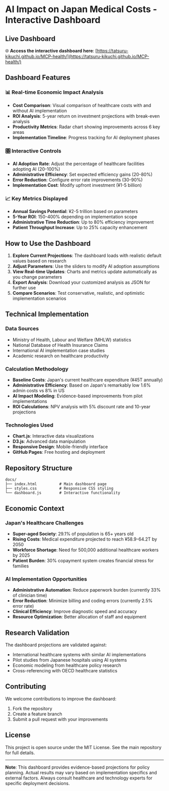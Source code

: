 # AI Impact on Japan Medical Costs - Interactive Dashboard

## Live Dashboard
🌐 **Access the interactive dashboard here**: [https://tatsuru-kikuchi.github.io/MCP-health/](https://tatsuru-kikuchi.github.io/MCP-health/)

## Dashboard Features

### 📊 Real-time Economic Impact Analysis
- **Cost Comparison**: Visual comparison of healthcare costs with and without AI implementation
- **ROI Analysis**: 5-year return on investment projections with break-even analysis
- **Productivity Metrics**: Radar chart showing improvements across 6 key areas
- **Implementation Timeline**: Progress tracking for AI deployment phases

### 🎛️ Interactive Controls
- **AI Adoption Rate**: Adjust the percentage of healthcare facilities adopting AI (20-100%)
- **Administrative Efficiency**: Set expected efficiency gains (20-80%)
- **Error Reduction**: Configure error rate improvements (30-90%)
- **Implementation Cost**: Modify upfront investment (¥1-5 billion)

### 📈 Key Metrics Displayed
- **Annual Savings Potential**: ¥2-5 trillion based on parameters
- **5-Year ROI**: 150-400% depending on implementation scope
- **Administrative Time Reduction**: Up to 80% efficiency improvement
- **Patient Throughput Increase**: Up to 25% capacity enhancement

## How to Use the Dashboard

1. **Explore Current Projections**: The dashboard loads with realistic default values based on research
2. **Adjust Parameters**: Use the sliders to modify AI adoption assumptions
3. **View Real-time Updates**: Charts and metrics update automatically as you change parameters
4. **Export Analysis**: Download your customized analysis as JSON for further use
5. **Compare Scenarios**: Test conservative, realistic, and optimistic implementation scenarios

## Technical Implementation

### Data Sources
- Ministry of Health, Labour and Welfare (MHLW) statistics
- National Database of Health Insurance Claims
- International AI implementation case studies
- Academic research on healthcare productivity

### Calculation Methodology
- **Baseline Costs**: Japan's current healthcare expenditure (¥45T annually)
- **Administrative Efficiency**: Based on Japan's remarkably low 1.6% admin costs vs 8% in US
- **AI Impact Modeling**: Evidence-based improvements from pilot implementations
- **ROI Calculations**: NPV analysis with 5% discount rate and 10-year projections

### Technologies Used
- **Chart.js**: Interactive data visualizations
- **D3.js**: Advanced data manipulation
- **Responsive Design**: Mobile-friendly interface
- **GitHub Pages**: Free hosting and deployment

## Repository Structure

```
docs/
├── index.html          # Main dashboard page
├── styles.css          # Responsive CSS styling
└── dashboard.js        # Interactive functionality
```

## Economic Context

### Japan's Healthcare Challenges
- **Super-aged Society**: 29.1% of population is 65+ years old
- **Rising Costs**: Medical expenditure projected to reach ¥58.9-64.2T by 2050
- **Workforce Shortage**: Need for 500,000 additional healthcare workers by 2025
- **Patient Burden**: 30% copayment system creates financial stress for families

### AI Implementation Opportunities
- **Administrative Automation**: Reduce paperwork burden (currently 33% of clinician time)
- **Error Reduction**: Minimize billing and coding errors (currently 2.5% error rate)
- **Clinical Efficiency**: Improve diagnostic speed and accuracy
- **Resource Optimization**: Better allocation of staff and equipment

## Research Validation

The dashboard projections are validated against:
- International healthcare systems with similar AI implementations
- Pilot studies from Japanese hospitals using AI systems
- Economic modeling from healthcare policy research
- Cross-referencing with OECD healthcare statistics

## Contributing

We welcome contributions to improve the dashboard:
1. Fork the repository
2. Create a feature branch
3. Submit a pull request with your improvements

## License

This project is open source under the MIT License. See the main repository for full details.

---

**Note**: This dashboard provides evidence-based projections for policy planning. Actual results may vary based on implementation specifics and external factors. Always consult healthcare and technology experts for specific deployment decisions.